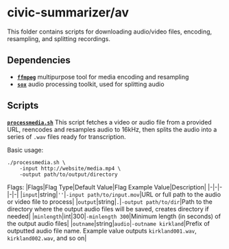# civic-summarizer/av

This folder contains scripts for downloading audio/video files, encoding, resampling, and splitting recordings.

## Dependencies
- [**`ffmpeg`**](https://ffmpeg.org/ffmpeg.html) multipurpose tool for media encoding and resampling
- [**`sox`**](http://sox.sourceforge.net/sox.html) audio processing toolkit, used for splitting audio

## Scripts

[**`processmedia.sh`**](processmedia.sh) This script fetches a video or audio file from a provided URL, reencodes and resamples audio to 16kHz, then splits the audio into a series of `.wav` files ready for transcription.

Basic usage:
```
./processmedia.sh \
    -input http://website/media.mp4 \
    -output path/to/output/directory
```

Flags:
|Flags|Flag Type|Default Value|Flag Example Value|Description|
|-|-|-|-|-|
|`input`|string|`''`|`-input path/to/input.mov`|URL or full path to the audio or video file to process|
|`output`|string|`.`|`-output path/to/dir`|Path to the directory where the output audio files will be saved, creates directory if needed|
|`minlength`|int|300|`-minlength 300`|Minimum length (in seconds) of the output audio files|
|`outname`|string|`audio`|`-outname kirkland`|Prefix of outputted audio file name. Example value outputs `kirkland001.wav`, `kirkland002.wav`, and so on|




